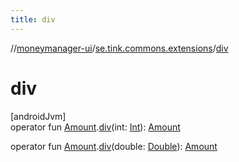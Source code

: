 ```yaml
---
title: div
---
```

//[moneymanager-ui](../../index.html)/[se.tink.commons.extensions](index.html)/[div](div.html)



# div



[androidJvm]\
operator fun [Amount](../com.tink.model.misc/-amount/index.html).[div](div.html)(int: [Int](https://kotlinlang.org/api/latest/jvm/stdlib/kotlin/-int/index.html)): [Amount](../com.tink.model.misc/-amount/index.html)

operator fun [Amount](../com.tink.model.misc/-amount/index.html).[div](div.html)(double: [Double](https://kotlinlang.org/api/latest/jvm/stdlib/kotlin/-double/index.html)): [Amount](../com.tink.model.misc/-amount/index.html)




